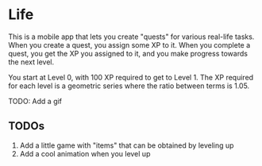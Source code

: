 # Life

This is a mobile app that lets you create "quests" for various real-life tasks.
When you create a quest, you assign some XP to it. When you complete a quest,
you get the XP you assigned to it, and you make progress towards the next level.

You start at Level 0, with 100 XP required to get to Level 1. The XP required for
each level is a geometric series where the ratio between terms is 1.05.

TODO: Add a gif

## TODOs

1. Add a little game with "items" that can be obtained by leveling up
2. Add a cool animation when you level up